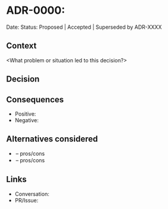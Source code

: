 # ADR-0000: <Decision Title>
Date: <YYYY-MM-DD>
Status: Proposed | Accepted | Superseded by ADR-XXXX

## Context
<What problem or situation led to this decision?>

## Decision
<The choice made. Keep it short and testable.>

## Consequences
- Positive: <benefit>
- Negative: <trade-off>

## Alternatives considered
- <Option A> – pros/cons
- <Option B> – pros/cons

## Links
- Conversation: <file link>
- PR/Issue: <link>
